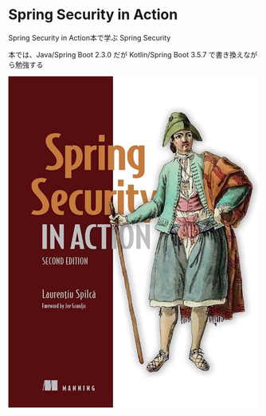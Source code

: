 # Spring Security in Action

Spring Security in Action本で学ぶ Spring Security

本では、Java/Spring Boot 2.3.0 だが Kotlin/Spring Boot 3.5.7 で書き換えながら勉強する

![img.png](img-security.png)